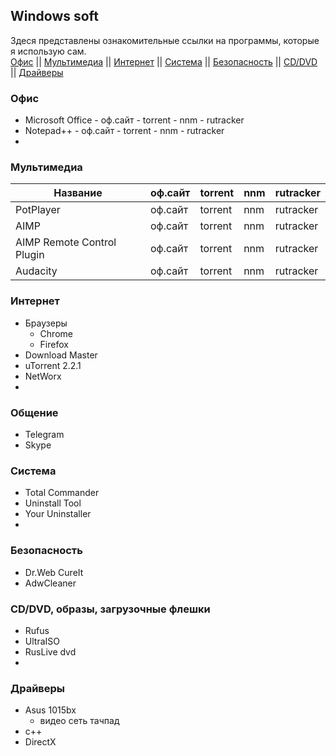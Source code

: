 ## Windows soft
Здеся представлены ознакомительные ссылки на программы, которые я использую сам.  
[Офис](#офис) ||
[Мультимедиа](#мультимедиа) ||
[Интернет](#интернет) ||
[Система](#система) ||
[Безопасность](#безопасность) ||
[CD/DVD](#cddvd-образы-загрузочные-флешки) ||
[Драйверы](#драйверы)
### Офис
* Microsoft Office - оф.сайт - torrent - nnm - rutracker
* Notepad++ - оф.сайт - torrent - nnm - rutracker
* 

### Мультимедиа

Название | оф.сайт | torrent | nnm | rutracker
---------|---------|---------|-----|-----------
PotPlayer | оф.сайт | torrent | nnm | rutracker
AIMP | оф.сайт | torrent | nnm | rutracker
AIMP Remote Control Plugin | оф.сайт | torrent | nnm | rutracker
Audacity | оф.сайт | torrent | nnm | rutracker

### Интернет
* Браузеры
  * Chrome
  * Firefox
* Download Master
* uTorrent 2.2.1
* NetWorx
* 

### Общение
* Telegram
* Skype

### Система
* Total Commander
* Uninstall Tool
* Your Uninstaller
* 

### Безопасность
* Dr.Web CureIt
* AdwCleaner

### CD/DVD, образы, загрузочные флешки
* Rufus
* UltraISO
* RusLive dvd
* 

### Драйверы
* Asus 1015bx
  * видео
  сеть
  тачпад
* с++
* DirectX
